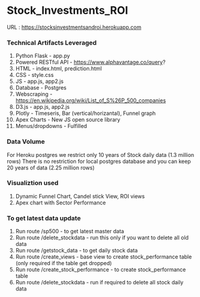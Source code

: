 # Stock_Investments_ROI

URL :  https://stocksinvestmentsandroi.herokuapp.com

### Technical Artifacts Leveraged

1) Python Flask         - app.py
2) Powered RESTful API  - https://www.alphavantage.co/query?
3) HTML                 - index.html, prediction.html
3) CSS                  - style.css
4) JS                   - app.js, app2.js
5) Database             - Postgres
6) Webscraping          - https://en.wikipedia.org/wiki/List_of_S%26P_500_companies
7) D3.js                - app.js, app2.js
8) Plotly               - Timeseris, Bar (vertical/horizantal), Funnel graph
9) Apex Charts          - New JS open source library
10) Menus/dropdowns     - Fulfilled

### Data Volume

For Heroku postgres we restrict only 10 years of Stock daily data (1.3 million rows)
There is no restriction for local postgres database and you can keep 20 years of data (2.25 million rows)

### Visualiztion used

1) Dynamic Funnel Chart, Candel stick View, ROI views
2) Apex chart with Sector Performance

### To get latest data update

1) Run route /sp500                     - to get latest master data
2) Run route /delete_stockdata          - run this only if you want to delete all old data
3) Run route /getstock_data             - to get daily stock data
4) Run route /create_views              - base view to create stock_performance table (only required if the table get dropped)
5) Run route /create_stock_performance  - to create stock_performance table
6) Run route /delete_stockdata          - run if required to delete all stock daily data

